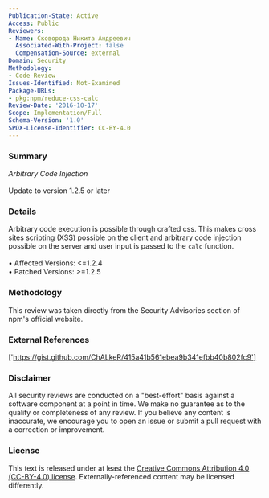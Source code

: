 ```yaml
---
Publication-State: Active
Access: Public
Reviewers:
- Name: Сковорода Никита Андреевич
  Associated-With-Project: false
  Compensation-Source: external
Domain: Security
Methodology:
- Code-Review
Issues-Identified: Not-Examined
Package-URLs:
- pkg:npm/reduce-css-calc
Review-Date: '2016-10-17'
Scope: Implementation/Full
Schema-Version: '1.0'
SPDX-License-Identifier: CC-BY-4.0
---
```

### Summary
*Arbitrary Code Injection*<br><br>Update to version 1.2.5 or later
### Details
Arbitrary code execution is possible through crafted css.  This makes cross sites scripting (XSS) possible on the client and arbitrary code injection possible on the server and user input is passed to the `calc` function.
<br><br>• Affected Versions: <=1.2.4
<br>• Patched Versions: >=1.2.5
### Methodology
This review was taken directly from the Security Advisories section of npm's official website.
### External References
['https://gist.github.com/ChALkeR/415a41b561ebea9b341efbb40b802fc9']
### Disclaimer
All security reviews are conducted on a "best-effort" basis against a software component at a point in time. We make no guarantee as to the quality or completeness of any review. If you believe any content is inaccurate, we encourage you to open an issue or submit a pull request with a correction or improvement.
### License
This text is released under at least the [Creative Commons Attribution 4.0 (CC-BY-4.0) license](https://creativecommons.org/licenses/by/4.0/legalcode.txt). Externally-referenced content may be licensed differently.
